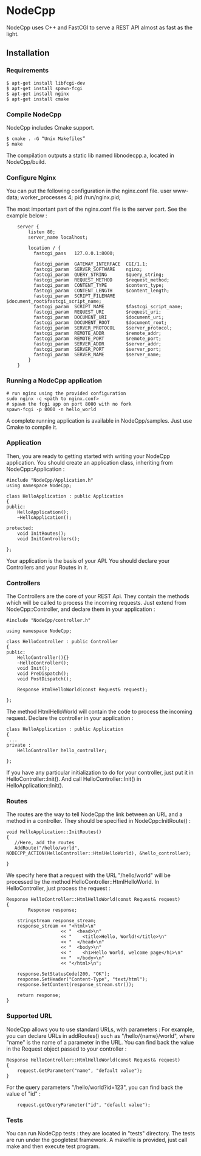 NodeCpp
=======

NodeCpp uses C++ and FastCGI to serve a REST API almost as fast as the light.

Installation
------------

### Requirements

	$ apt-get install libfcgi-dev
	$ apt-get install spawn-fcgi
	$ apt-get install nginx
	$ apt-get install cmake

### Compile NodeCpp
NodeCpp includes Cmake support.

	$ cmake . -G “Unix Makefiles”
	$ make

The compilation outputs a static lib named libnodecpp.a, located in NodeCpp/build.


### Configure Nginx

You can put the following configuration in the nginx.conf file.
	user www-data;
	worker_processes 4;
	pid /run/nginx.pid;

The most important part of the nginx.conf file is the server part. See the example below :


	    server {
	        listen 80;
	        server_name localhost;

	        location / {
	          fastcgi_pass   127.0.0.1:8000;

	          fastcgi_param  GATEWAY_INTERFACE  CGI/1.1;
	          fastcgi_param  SERVER_SOFTWARE    nginx;
	          fastcgi_param  QUERY_STRING       $query_string;
	          fastcgi_param  REQUEST_METHOD     $request_method;
	          fastcgi_param  CONTENT_TYPE       $content_type;
	          fastcgi_param  CONTENT_LENGTH     $content_length;
	          fastcgi_param  SCRIPT_FILENAME    $document_root$fastcgi_script_name;
	          fastcgi_param  SCRIPT_NAME        $fastcgi_script_name;
	          fastcgi_param  REQUEST_URI        $request_uri;
	          fastcgi_param  DOCUMENT_URI       $document_uri;
	          fastcgi_param  DOCUMENT_ROOT      $document_root;
	          fastcgi_param  SERVER_PROTOCOL    $server_protocol;
	          fastcgi_param  REMOTE_ADDR        $remote_addr;
	          fastcgi_param  REMOTE_PORT        $remote_port;
	          fastcgi_param  SERVER_ADDR        $server_addr;
	          fastcgi_param  SERVER_PORT        $server_port;
	          fastcgi_param  SERVER_NAME        $server_name;
		    }
	    }
	



### Running a NodeCpp application
	
	# run nginx using the provided configuration
	sudo nginx -c <path to nginx.conf>
	# spawn the fcgi app on port 8000 with no fork
	spawn-fcgi -p 8000 -n hello_world
	
A complete running application is available in NodeCpp/samples. Just use Cmake to compile it.

### Application

Then, you are ready to getting started with writing your NodeCpp application.
You should create an application class, inheriting from NodeCpp::Application :

	#include "NodeCpp/Application.h"
	using namespace NodeCpp;

	class HelloApplication : public Application
	{
	public:
	    HelloApplication();
	    ~HelloApplication();
	
	protected:
	    void InitRoutes();
	    void InitControllers();
	
	};

Your application is the basis of your API. You should declare your Controllers and your Routes in it.

### Controllers

The Controllers are the core of your REST Api. They contain the methods which will be called to process the incoming requests. Just extend from NodeCpp::Controller, and declare them in your application :

	#include "NodeCpp/controller.h"

	using namespace NodeCpp;
	
	class HelloController : public Controller
	{
	public:
	    HelloController(){}
	    ~HelloController();
	    void Init();
	    void PreDispatch();
	    void PostDispatch();
	
	    Response HtmlHelloWorld(const Request& request);
	    
	};
The method HtmlHelloWorld will contain the code to process the incoming request.
Declare the controller in your application :

	class HelloApplication : public Application
	{
	 ...
	private :
	    HelloController hello_controller;
	
	};
If you have any particular initialization to do for your controller, just put it in HelloController::Init(). And call HelloController::Init() in HelloApplication::Init().

### Routes

The routes are the way to tell NodeCpp the link between an URL and a method in a controller.
They should be specified in NodeCpp::InitRoute() :

	void HelloApplication::InitRoutes()
	{
	   //Here, add the routes
	   AddRoute("/hello/world", NODECPP_ACTION(HelloController::HtmlHelloWorld), &hello_controller);
	
	}
We specify here that a request with the URL "/hello/world" will be processed by the method HelloController::HtmlHelloWorld.
In HelloController, just process the request :

	Response HelloController::HtmlHelloWorld(const Request& request)
	{
		    Response response;
	
	    stringstream response_stream;
	    response_stream << "<html>\n"
	                    << "  <head>\n"
	                    << "    <title>Hello, World!</title>\n"
	                    << "  </head>\n"
	                    << "  <body>\n"
	                    << "    <h1>Hello World, welcome page</h1>\n"
	                    << "  </body>\n"
	                    << "</html>\n";
	
	    response.SetStatusCode(200, "OK");
	    response.SetHeader("Content-Type", "text/html");
	    response.SetContent(response_stream.str());
	
	    return response;
	}

### Supported URL 


NodeCpp allows you to use standard URLs, with parameters :
For example, you can declare URLs in addRoutes() such as "/hello/{name}/world", where "name" is the name of a parameter in the URL.
You can find back the value in the Request object passed to your controller :

	Response HelloController::HtmlHelloWorld(const Request& request)
	{
		request.GetParameter("name", "default value");
	}
For the query parameters "/hello/world?id=123", you can find back the value of "id" :

		request.getQueryParameter("id", "default value");

### Tests

You can run NodeCpp tests :  they are located in "tests" directory. The tests are run under the googletest framework. A makefile is provided, just call make and then execute test program.
